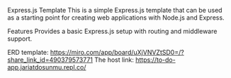 Express.js Template
This is a simple Express.js template that can be used as a starting point for creating web applications with Node.js and Express.

Features
Provides a basic Express.js setup with routing and middleware support.

ERD template:
https://miro.com/app/board/uXjVNVZtSD0=/?share_link_id=490379573771
The host link: https://to-do-app.jariatdosunmu.repl.co/
